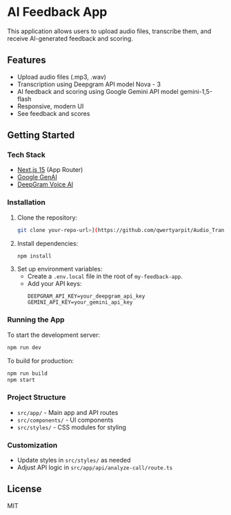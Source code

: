 # AI Feedback App

This application allows users to upload audio files, transcribe them, and receive AI-generated feedback and scoring.

## Features

- Upload audio files (.mp3, .wav)
- Transcription using Deepgram API model Nova - 3
- AI feedback and scoring using Google Gemini API model gemini-1,5-flash
- Responsive, modern UI
- See feedback and scores

## Getting Started

### Tech Stack

- [Next.js 15](https://nextjs.org/) (App Router)
- [Google GenAI](https://ai.google.dev/)
- [DeepGram Voice AI](https://deepgram.com/)

### Installation

1. Clone the repository:
   ```bash
   git clone your-repo-url>](https://github.com/qwertyarpit/Audio_Transcriber.git
   
   ```
2. Install dependencies:
   ```bash
   npm install
   ```
3. Set up environment variables:
   - Create a `.env.local` file in the root of `my-feedback-app`.
   - Add your API keys:
     ```env
     DEEPGRAM_API_KEY=your_deepgram_api_key
     GEMINI_API_KEY=your_gemini_api_key
     ```

### Running the App

To start the development server:

```bash
npm run dev
```

To build for production:

```bash
npm run build
npm start
```

### Project Structure

- `src/app/` - Main app and API routes
- `src/components/` - UI components
- `src/styles/` - CSS modules for styling

### Customization

- Update styles in `src/styles/` as needed
- Adjust API logic in `src/app/api/analyze-call/route.ts`

## License

MIT
